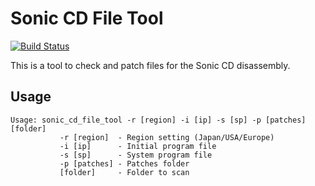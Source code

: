 # Sonic CD File Tool

[![Build Status](https://github.com/devon-artmeier/sonic_cd_file_tool/actions/workflows/cmake-multi-platform.yml/badge.svg)](https://github.com/devon-artmeier/sonic_cd_file_tool/actions/workflows/cmake-multi-platform.yml)

This is a tool to check and patch files for the Sonic CD disassembly.

## Usage

    Usage: sonic_cd_file_tool -r [region] -i [ip] -s [sp] -p [patches] [folder]
               -r [region]  - Region setting (Japan/USA/Europe)
               -i [ip]      - Initial program file
               -s [sp]      - System program file
               -p [patches] - Patches folder
               [folder]     - Folder to scan
